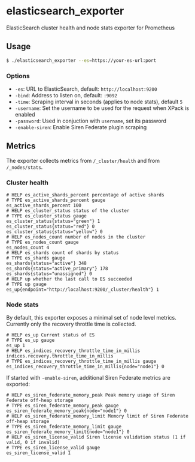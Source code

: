 # elasticsearch_exporter
ElasticSearch cluster health and node stats exporter for Prometheus

## Usage

```bash
$ ./elasticsearch_exporter --es=https://your-es-url:port
```

### Options

 - `-es`: URL to ElasticSearch, default: `http://localhost:9200`
 - `-bind`: Address to listen on, default: `:9092`
 - `-time`: Scraping interval in seconds (applies to node stats), default `5`
 - `-username`: Set the username to be used for the request when XPack is enabled
 - `-password`: Used in conjuction with `username`, set its password
 - `-enable-siren`: Enable Siren Federate plugin scraping

## Metrics

The exporter collects metrics from `/_cluster/health` and from `/_nodes/stats`.

### Cluster health

```
# HELP es_active_shards_percent percentage of active shards
# TYPE es_active_shards_percent gauge
es_active_shards_percent 100
# HELP es_cluster_status status of the cluster
# TYPE es_cluster_status gauge
es_cluster_status{status="green"} 1
es_cluster_status{status="red"} 0
es_cluster_status{status="yellow"} 0
# HELP es_nodes_count number of nodes in the cluster
# TYPE es_nodes_count gauge
es_nodes_count 4
# HELP es_shards count of shards by status
# TYPE es_shards gauge
es_shards{status="active"} 348
es_shards{status="active_primary"} 178
es_shards{status="unassigned"} 0
# HELP up whether the last call to ES succeeded
# TYPE up gauge
es_up{endpoint="http://localhost:9200/_cluster/health"} 1
```


### Node stats

By default, this exporter exposes a minimal set of node level metrics. Currently only the recovery throttle time is collected.

```
# HELP es_up Current status of ES
# TYPE es_up gauge
es_up 1
# HELP es_indices_recovery_throttle_time_in_millis indices.recovery.throttle_time_in_millis
# TYPE es_indices_recovery_throttle_time_in_millis gauge
es_indices_recovery_throttle_time_in_millis{node="node1"} 0
```

If started with `-enable-siren`, additional Siren Federate metrics are exported:

```
# HELP es_siren_federate_memory_peak Peak memory usage of Siren Federate off-heap storage
# TYPE es_siren_federate_memory_peak gauge
es_siren_federate_memory_peak{node="node1"} 0
# HELP es_siren_federate_memory_limit Memory limit of Siren Federate off-heap storage
# TYPE es_siren_federate_memory_limit gauge
es_siren_federate_memory_limit{node="node1"} 0
# HELP es_siren_license_valid Siren license validation status (1 if valid, 0 if invalid)
# TYPE es_siren_license_valid gauge
es_siren_license_valid 1
```
